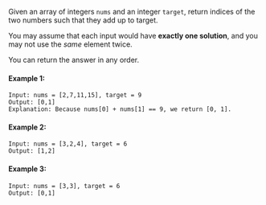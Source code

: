Given an array of integers ```nums``` and an integer ```target```, return indices of the two numbers such that they add up to target.

You may assume that each input would have <b>exactly one solution</b>, and you may not use the <i>same</i> element twice.

You can return the answer in any order.



#### Example 1:
```
Input: nums = [2,7,11,15], target = 9
Output: [0,1]
Explanation: Because nums[0] + nums[1] == 9, we return [0, 1].
```

#### Example 2:
```
Input: nums = [3,2,4], target = 6
Output: [1,2]
```

#### Example 3:
```
Input: nums = [3,3], target = 6
Output: [0,1]
```